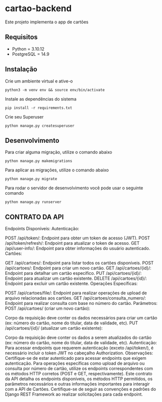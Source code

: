 # cartao-backend

Este projeto implementa o app de cartões

## Requisitos
- Python = 3.10.12
- PostgreSQL = 14.9

## Instalação
Crie um ambiente virtual e ative-o

```shell
python3 -m venv env && source env/bin/activate
```

Instale as dependências do sistema
```shell
pip install -r requirements.txt
```

Crie seu Superuser
```shell
python manage.py createsuperuser
```

## Desenvolvimento

Para criar alguma migração, utilize o comando abaixo
```shell
python manage.py makemigrations
```

Para aplicar as migrações, utilize o comando abaixo
```shell
python manage.py migrate
```

Para rodar o servidor de desenvolvimento você pode usar o seguinte comando
```shell
python manage.py runserver
```
## CONTRATO DA API
Endpoints Disponíveis:
Autenticação:

POST /api/token/: Endpoint para obter um token de acesso (JWT).
POST /api/token/refresh/: Endpoint para atualizar o token de acesso.
GET /api/user-info/: Endpoint para obter informações do usuário autenticado.
Cartões:

GET /api/cartoes/: Endpoint para listar todos os cartões disponíveis.
POST /api/cartoes/: Endpoint para criar um novo cartão.
GET /api/cartoes/{id}/: Endpoint para detalhar um cartão específico.
PUT /api/cartoes/{id}/: Endpoint para atualizar um cartão existente.
DELETE /api/cartoes/{id}/: Endpoint para excluir um cartão existente.
Operações Específicas:

POST /api/cartoes/file/: Endpoint para realizar operações de upload de arquivo relacionadas aos cartões.
GET /api/cartoes/consulta_numero/: Endpoint para realizar consulta com base no número do cartão.
Parâmetros:
POST /api/cartoes/ (criar um novo cartão):

Corpo da requisição deve conter os dados necessários para criar um cartão (ex: número do cartão, nome do titular, data de validade, etc).
PUT /api/cartoes/{id}/ (atualizar um cartão existente):

Corpo da requisição deve conter os dados a serem atualizados do cartão (ex: número do cartão, nome do titular, data de validade, etc).
Autenticação:
Para acessar endpoints que requerem autenticação (exceto /api/token/), é necessário incluir o token JWT no cabeçalho Authorization.
Observações:
Certifique-se de estar autenticado para acessar endpoints que exigem autenticação.
Para operações específicas como upload de arquivo ou consulta por número de cartão, utilize os endpoints correspondentes com os métodos HTTP corretos (POST e GET, respectivamente).
Este contrato da API detalha os endpoints disponíveis, os métodos HTTP permitidos, os parâmetros necessários e outras informações importantes para interagir com a API de Cartões. Certifique-se de seguir as convenções e padrões do Django REST Framework ao realizar solicitações para cada endpoint.
